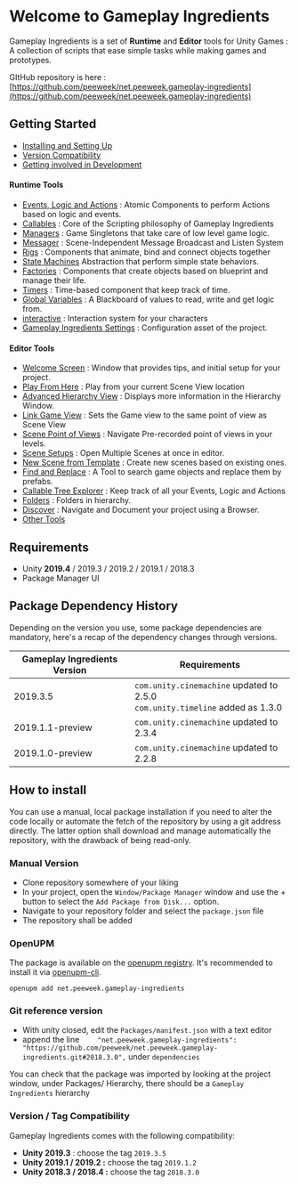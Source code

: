 # Welcome to Gameplay Ingredients

Gameplay Ingredients is a set of **Runtime** and **Editor** tools for Unity Games : A collection of scripts that ease simple tasks while making games and prototypes.

GItHub repository is here : [https://github.com/peeweek/net.peeweek.gameplay-ingredients](https://github.com/peeweek/net.peeweek.gameplay-ingredients)

## Getting Started

* [Installing and Setting Up](install.md)
* [Version Compatibility](versions.md)
* [Getting involved in Development](engage.md)

#### Runtime Tools

* [Events, Logic and Actions](events-logic-actions.md) : Atomic Components to perform Actions based on logic and events.
* [Callables](callable.md) : Core of the Scripting philosophy of Gameplay Ingredients
* [Managers](managers.md) : Game Singletons that take care of low level game logic.
* [Messager](messager.md) : Scene-Independent Message Broadcast and Listen System
* [Rigs](rigs.md) : Components that animate, bind and connect objects together 
* [State Machines](state-machines.md) Abstraction that perform simple state behaviors.
* [Factories](factories.md) : Components that create objects based on blueprint and manage their life. 
* [Timers](timers.md) : Time-based component that keep track of time.
* [Global Variables](globals.md) : A Blackboard of values to read, write and get logic from.
* [interactive](interactive.md) : Interaction system for your characters
* [Gameplay Ingredients Settings](settings.md) : Configuration asset of the project.

#### Editor Tools

* [Welcome Screen](welcome-screen.md) : Window that provides tips, and initial setup for your project.
* [Play From Here](play-from-here.md)  : Play from your current Scene View location
* [Advanced Hierarchy View](hierarchy-hints.md) : Displays more information in the Hierarchy Window.
* [Link Game View](link-game-view.md) : Sets the Game view to the same point of view as Scene View
* [Scene Point of Views](scene-pov.md) : Navigate Pre-recorded point of views in your levels.
* [Scene Setups](scene-setups.md) : Open Multiple Scenes at once in editor.
* [New Scene from Template](new-scene-from-template.md) : Create new scenes based on existing ones.
* [Find and Replace](find-and-replace.md) : A Tool to search game objects and replace them by prefabs.
* [Callable Tree Explorer](callable-tree-explorer.md) : Keep track of all your Events, Logic and Actions
* [Folders](folders.md) : Folders in hierarchy.
* [Discover](discover.md) : Navigate and Document your project using a Browser.
* [Other Tools](editor-other.md)  

## Requirements

* Unity **2019.4** / 2019.3 / 2019.2 / 2019.1 / 2018.3
* Package Manager UI

## Package Dependency History

Depending on the version you use, some package dependencies are mandatory, here's a recap of the dependency changes through versions.

| Gameplay Ingredients Version | Requirements                                                 |
| ---------------------------- | ------------------------------------------------------------ |
| 2019.3.5                     | `com.unity.cinemachine` updated to 2.5.0<br />`com.unity.timeline` added as 1.3.0 |
| 2019.1.1-preview             | `com.unity.cinemachine` updated to 2.3.4                     |
| 2019.1.0-preview             | `com.unity.cinemachine` updated to 2.2.8                     |

## How to install

You can use a manual, local package installation if you need to alter the code locally or automate the fetch of the repository by using a git address directly. The latter option shall download and manage automatically the repository, with the drawback of being read-only.

### Manual Version

- Clone repository somewhere of your liking
- In your project, open the `Window/Package Manager` window and use the + button to select the `Add Package from Disk...` option.
- Navigate to your repository folder and select the `package.json` file
- The repository shall be added
### OpenUPM

The package is available on the [openupm registry](https://openupm.com). It's recommended to install it via [openupm-cli](https://github.com/openupm/openupm-cli).

```
openupm add net.peeweek.gameplay-ingredients
```

### Git reference version

- With unity closed, edit the `Packages/manifest.json` with a text editor
- append the line `    "net.peeweek.gameplay-ingredients": "https://github.com/peeweek/net.peeweek.gameplay-ingredients.git#2018.3.0",` under `dependencies`

You can check that the package was imported by looking at the project window, under Packages/ Hierarchy, there should be a `Gameplay Ingredients` hierarchy

### Version / Tag Compatibility

Gameplay Ingredients comes with the following compatibility:

* **Unity 2019.3** : choose the tag `2019.3.5` 
* **Unity 2019.1 / 2019.2 :** choose the tag `2019.1.2` 
* **Unity 2018.3 / 2018.4 :** choose the tag `2018.3.0`
